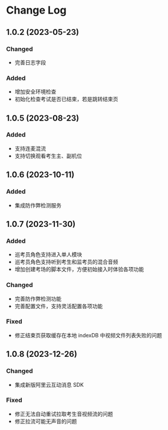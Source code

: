# Change Log

## 1.0.2 (2023-05-23)

### Changed
- 完善日志字段

### Added
- 增加安全环境检查
- 初始化检查考试是否已结束，若是跳转结束页

## 1.0.5 (2023-08-23)

### Added
- 支持连麦混流
- 支持切换观看考生主、副机位

## 1.0.6 (2023-10-11)

### Added
- 集成防作弊检测服务

## 1.0.7 (2023-11-30)

### Added
- 巡考员角色支持进入单人模块
- 巡考员角色支持听到考生和监考员的混合音频
- 增加创建考场的脚本文件，方便初始接入时体验各项功能

### Changed
- 完善防作弊检测功能
- 完善配置文件，支持灵活配置各项功能

### Fixed
- 修正结束页获取缓存在本地 indexDB 中视频文件列表失败的问题

## 1.0.8 (2023-12-26)

### Changed
- 集成新版阿里云互动消息 SDK

### Fixed
- 修正无法自动重试拉取考生音视频流的问题
- 修正拉流可能无声音的问题
